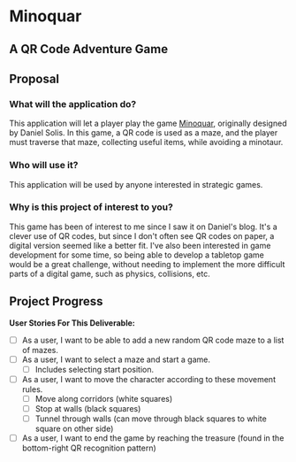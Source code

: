 # Minoquar
## A QR Code Adventure Game

## Proposal

### What will the application do?
This application will let a player play the game 
[Minoquar](http://danielsolisblog.blogspot.com/2012/03/minoqaur-puzzle-game-for-qr-codes.html), 
originally designed by Daniel Solis. In this game, a QR code is used as a maze, and the player must traverse that maze,
collecting useful items, while avoiding a minotaur.

### Who will use it?
This application will be used by anyone interested in strategic games.

### Why is this project of interest to you?
This game has been of interest to me since I saw it on Daniel's blog. It's a clever use of QR codes, but since 
I don't often see QR codes on paper, a digital version seemed like a better fit. I've also been interested in game 
development for some time, so being able to develop a tabletop game would be a great challenge, without needing to 
implement the more difficult parts of a digital game, such as physics, collisions, etc.

## Project Progress
**User Stories For This Deliverable:**
- [ ] As a user, I want to be able to add a new random QR code maze to a list of mazes.
- [ ] As a user, I want to select a maze and start a game.
    - [ ] Includes selecting start position.
- [ ] As a user, I want to move the character according to these movement rules.
    - [ ] Move along corridors (white squares)
    - [ ] Stop at walls (black squares)
    - [ ] Tunnel through walls (can move through black squares to white square on other side)
- [ ] As a user, I want to end the game by reaching the treasure (found in the bottom-right QR recognition pattern)
